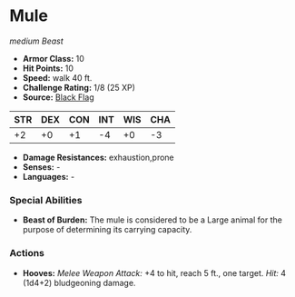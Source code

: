 # Mule

*medium* *Beast*

- **Armor Class:** 10
- **Hit Points:** 10 
- **Speed:** walk 40 ft.
- **Challenge Rating:** 1/8 (25 XP)
- **Source:** [Black Flag](https://koboldpress.com/kpstore/product/tovrpg-pg-mv/)

| STR | DEX | CON | INT | WIS | CHA |
| --- | --- | --- | --- | --- | --- |
| +2 | +0 | +1 | -4 | +0 | -3 |

- **Damage Resistances:** exhaustion,prone
- **Senses:** -
- **Languages:** -

### Special Abilities

- **Beast of Burden:** The mule is considered to be a Large animal for the purpose of determining its carrying capacity.

### Actions

- **Hooves:** _Melee Weapon Attack:_ +4 to hit, reach 5 ft., one target. _Hit:_ 4 (1d4+2) bludgeoning damage.
